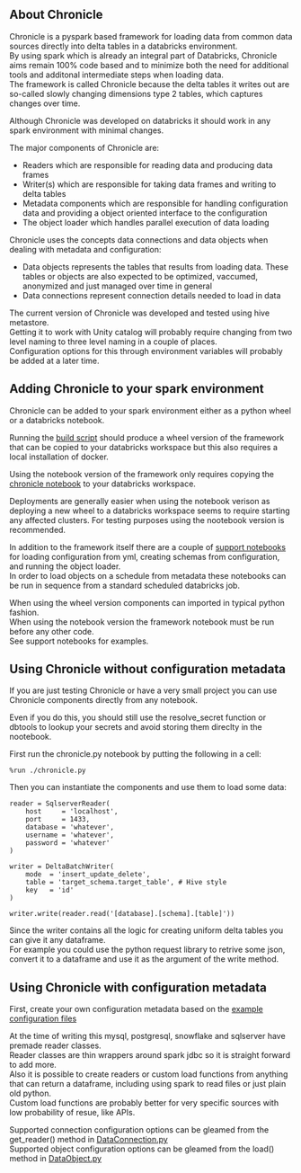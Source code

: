 ## About Chronicle

Chronicle is a pyspark based framework for loading data from common data sources directly into delta tables in a databricks environment.  
By using spark which is already an integral part of Databricks, Chronicle aims remain 100% code based and to minimize both the need for additional tools and additonal intermediate steps when loading data.  
The framework is called Chronicle because the delta tables it writes out are so-called slowly changing dimensions type 2 tables, which captures changes over time.  

Although Chronicle was developed on databricks it should work in any spark environment with minimal changes.  

The major components of Chronicle are:
- Readers which are responsible for reading data and producing data frames
- Writer(s) which are responsible for taking data frames and writing to delta tables
- Metadata components which are responsible for handling configuration data and providing a object oriented interface to the configuration
- The object loader which handles parallel execution of data loading

Chronicle uses the concepts data connections and data objects when dealing with metadata and configuration:
- Data objects represents the tables that results from loading data. These tables or objects are also expected to be optimized, vaccumed, anonymized and just managed over time in general
- Data connections represent connection details needed to load in data

The current version of Chronicle was developed and tested using hive metastore.  
Getting it to work with Unity catalog will probably require changing from two level naming to three level naming in a couple of places.  
Configuration options for this through environment variables will probably be added at a later time.  


## Adding Chronicle to your spark environment

Chronicle can be added to your spark environment either as a python wheel or a databricks notebook.

Running the [build script](build/build.sh) should produce a wheel version of the framework that can be copied to your databricks workspace but this also requires a local installation of docker.  

Using the notebook version of the framework only requires copying the [chronicle notebook](library/chronicle.py) to your databricks workspace.  

Deployments are generally easier when using the notebook verison as deploying a new wheel to a databricks workspace seems to require starting any affected clusters.
For testing purposes using the nootebook version is recommended.  


In addition to the framework itself there are a couple of [support notebooks](library/) for loading configuration from yml, creating schemas from configuration, and running the object loader.  
In order to load objects on a schedule from metadata these notebooks can be run in sequence from a standard scheduled databricks job.  

When using the wheel version components can imported in typical python fashion.  
When using the notebook version the framework notebook must be run before any other code.  
See support notebooks for examples.


## Using Chronicle without configuration metadata

If you are just testing Chronicle or have a very small project you can use Chronicle components directly from any notebook.  

Even if you do this, you should still use the resolve_secret function or dbtools to lookup your secrets and avoid storing them direclty in the nootebook.  

First run the chronicle.py notebook by putting the following in a cell:    

```
%run ./chronicle.py
```

Then you can instantiate the components and use them to load some data:  

```
reader = SqlserverReader(
    host     = 'localhost',
    port     = 1433,
    database = 'whatever',
    username = 'whatever',
    password = 'whatever'
)

writer = DeltaBatchWriter(
    mode  = 'insert_update_delete',
    table = 'target_schema.target_table', # Hive style
    key   = 'id'
)

writer.write(reader.read('[database].[schema].[table]'))
```

Since the writer contains all the logic for creating uniform delta tables you can give it any dataframe.  
For example you could use the python request library to retrive some json, convert it to a dataframe and use it as the argument of the write method.  


## Using Chronicle with configuration metadata

First, create your own configuration metadata based on the [example configuration files](configuration/)

At the time of writing this mysql, postgresql, snowflake and sqlserver have premade reader classes.  
Reader classes are thin wrappers around spark jdbc so it is straight forward to add more.  
Also it is possible to create readers or custom load functions from anything that can return a dataframe, including using spark to read files or just plain old python.  
Custom load functions are probably better for very specific sources with low probability of resue, like APIs.  

Supported connection configuration options can be gleamed from the get_reader() method in [DataConnection.py](source/40-DataConnection.py)  
Supported object configuration options can be gleamed from the load() method in [DataObject.py](source/42-DataObject.py)  

